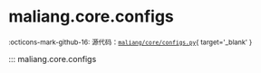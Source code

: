 # maliang.core.configs

<small>:octicons-mark-github-16: 源代码：[`maliang/core/configs.py`](https://github.com/Xiaokang2022/maliang/blob/3.0.0/maliang/core/configs.py){ target='_blank' }</small>

::: maliang.core.configs

